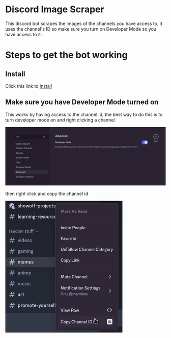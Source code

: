 
# Discord Image Scraper

This discord bot scrapes the images of the channels you have access to, it uses the channel's ID so make sure you turn on Developer Mode so you have access to it. 



# Steps to get the bot working

## Install
Click this link to [Install](https://discord.com/oauth2/authorize?client_id=1347078701736787969)

## Make sure you have Developer Mode turned on
This works by having access to the channel id, the best way to do this is to turn developer mode on and right clicking a channel

![Picture of turning dev mode on](/images/picOfDevMode.png?raw=true)


then right click and copy the channel id


![Picture of copying channel id](/images/picOfCopy.png?raw=true)
